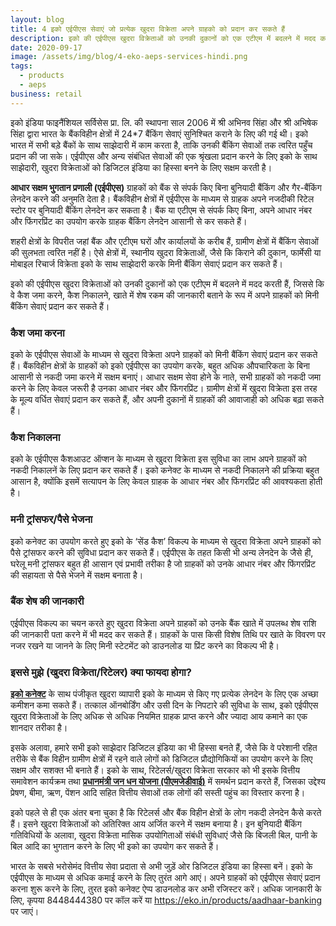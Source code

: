 ```yaml
---
layout: blog
title: 4 इको एईपीएस सेवाएं जो प्रत्येक खुदरा विक्रेता अपने ग्राहको को प्रदान कर सकते हैं
description: इको की एईपीएस खुदरा विक्रेताओं को उनकी दुकानों को एक एटीएम में बदलने में मदद करती हैं, जिससे कि वे कैश जमा करने, कैश निकालने, खाते में शेष रकम की जानकारी बताने के रूप में अपने ग्राहकों को मिनी बैंकिंग सेवाएं प्रदान कर सकते हैं।
date: 2020-09-17
image: /assets/img/blog/4-eko-aeps-services-hindi.png
tags:
  - products
  - aeps
business: retail
---
```


इको इंडिया फाइनैंशियल सर्विसेस प्रा. लि. की स्थापना साल 2006 में श्री अभिनव सिंहा और श्री अभिषेक सिंहा द्वारा भारत के बैंकविहीन क्षेत्रों में 24*7  बैंकिंग सेवाएं सुनिश्चित कराने के लिए की गई थी। इको भारत में सभी बड़े बैंकों के साथ साझेदारी में काम करता है, ताकि उनकी बैंकिंग सेवाओं तक त्वरित पहुँच प्रदान की जा सके। एईपीएस और अन्य संबंधित सेवाओं की एक श्रृंखला प्रदान करने के लिए इको के साथ साझेदारी, खुदरा विक्रेताओं को डिजिटल इंडिया का हिस्सा बनने के लिए सक्षम करती है।



**आधार सक्षम भुगतान प्रणाली (एईपीएस)** ग्राहकों को बैंक से संपर्क किए बिना बुनियादी बैंकिंग और गैर-बैंकिंग लेनदेन करने की अनुमति देता है। बैंकविहीन क्षेत्रों में एईपीएस के माध्यम से ग्राहक अपने नजदीकी रिटेल स्टोर पर बुनियादी बैंकिंग लेनदेन कर सकता है। बैंक या एटीएम से संपर्क किए बिना, अपने आधार नंबर और फिंगरप्रिंट का उपयोग करके ग्राहक बैंकिंग लेनदेन आसानी से कर सकते हैं।



शहरी क्षेत्रों के विपरीत जहां बैंक और एटीएम घरों और कार्यालयों के करीब हैं, ग्रामीण क्षेत्रों में बैंकिंग सेवाओं की सुलभता त्वरित नहीं है। ऐसे क्षेत्रों में, स्थानीय खुदरा विक्रेताओं, जैसे कि किराने की दुकान, फार्मेसी या मोबाइल रिचार्ज विक्रेता इको के साथ साझेदारी करके मिनी बैंकिंग सेवाएं प्रदान कर सकते हैं।



इको की एईपीएस खुदरा विक्रेताओं को उनकी दुकानों को एक एटीएम में बदलने में मदद करती हैं, जिससे कि वे कैश जमा करने, कैश निकालने, खाते में शेष रकम की जानकारी बताने के रूप में अपने ग्राहकों को मिनी बैंकिंग सेवाएं प्रदान कर सकते हैं।



### कैश जमा करना

इको के एईपीएस सेवाओं के माध्यम से खुदरा विक्रेता अपने ग्राहकों को मिनी बैंकिंग सेवाएं प्रदान कर सकते हैं। बैंकविहीन क्षेत्रों के ग्राहकों को इको एईपीएस का उपयोग करके, बहुत अधिक औपचारिकता के बिना आसानी से नकदी जमा करने में सक्षम बनाएं। आधार सक्षम सेवा होने के नाते, सभी ग्राहकों को नकदी जमा करने के लिए केवल जरूरी है उनका आधार नंबर और फिंगरप्रिंट। ग्रामीण क्षेत्रों में खुदरा विक्रेता इस तरह के मूल्य वर्धित सेवाएं प्रदान कर सकते हैं, और अपनी दुकानों में ग्राहकों की आवाजाही को अधिक बढ़ा सकते हैं।



### कैश निकालना

इको के एईपीएस कैशआउट ऑप्शन के माध्यम से खुदरा विक्रेता इस सुविधा का लाभ अपने ग्राहकों को नकदी निकालनें के लिए प्रदान कर सकते हैं। इको कनेक्ट के माध्यम से नकदी निकालने की प्रक्रिया बहुत आसान है, क्योंकि इसमें सत्यापन के लिए केवल ग्राहक के आधार नंबर और फिंगरप्रिंट की आवश्यकता होती है।



### मनी ट्रांसफर/पैसे भेजना

इको कनेक्ट का उपयोग करते हुए इको के ‘सेंड कैश’ विकल्प के माध्यम से खुदरा विक्रेता अपने ग्राहकों को पैसे ट्रांसफर करने की सुविधा प्रदान कर सकते हैं। एईपीएस के तहत किसी भी अन्य लेनदेन के जैसे ही, घरेलू मनी ट्रांसफर बहुत ही आसान एवं प्रभावी तरीका है जो ग्राहकों को उनके आधार नंबर और फिंगरप्रिंट की सहायता से पैसे भेजने में सक्षम बनाता है।



### बैंक शेष की जानकारी

एईपीएस विकल्प का चयन करते हुए खुदरा विक्रेता अपने ग्राहकों को उनके बैंक खाते में उपलब्ध शेष राशि की जानकारी पता करने में भी मदद कर सकते हैं। ग्राहकों के पास किसी विशेष तिथि पर खाते के विवरण पर नजर रखने या जानने के लिए मिनी स्टेटमेंट को डाउनलोड या प्रिंट करने का विकल्प भी है।



### इससे मुझे (खुदरा विक्रेता/रिटेलर) क्या फायदा होगा?

**[इको कनेक्ट](https://connect.eko.in)** के साथ पंजीकृत खुदरा व्यापारी इको के माध्यम से किए गए प्रत्येक लेनदेन के लिए एक अच्छा कमीशन कमा सकते हैं। तत्काल ऑनबोर्डिंग और उसी दिन के निपटारे की सुविधा के साथ, इको एईपीएस खुदरा विक्रेताओं के लिए अधिक से अधिक नियमित ग्राहक प्राप्त करने और ज्यादा आय कमाने का एक शानदार तरीका है।



इसके अलावा, हमारे सभी इको साझेदार डिजिटल इंडिया का भी हिस्सा बनते हैं, जैसे कि वे परेशानी रहित तरीके से बैंक विहीन ग्रामीण क्षेत्रों में रहने वाले लोगों को डिजिटल प्रौद्योगिकियों का उपयोग करने के लिए सक्षम और सशक्त भी बनाते हैं। इको के साथ, रिटेलर्स/खुदरा विक्रेता सरकार को भी इसके वित्तीय समावेशन कार्यक्रम तथा **[प्रधानमंत्री जन धन योजना (पीएमजेडीवाई)](https://www.pmjdy.gov.in)** में समर्थन प्रदान करते हैं, जिसका उद्देश्य प्रेषण, बीमा, ऋण, पेंशन आदि सहित वित्तीय सेवाओं तक लोगों की सस्ती पहुंच का विस्तार करना है।



इको पहले से ही एक अंतर बना चुका है कि रिटेलर्स और बैंक विहीन क्षेत्रों के लोग नकदी लेनदेन कैसे करते हैं। इसने खुदरा विक्रेताओं को अतिरिक्त आय अर्जित करने में सक्षम बनाया है। इन बुनियादी बैंकिंग गतिविधियों के अलावा, खुदरा विक्रेता मासिक उपयोगिताओं संबंधी सुविधाएं जैसे कि बिजली बिल, पानी के बिल आदि का भुगतान करने के लिए भी इको का उपयोग कर सकते हैं।



भारत के सबसे भरोसेमंद वित्तीय सेवा प्रदाता से अभी जुड़ें ओर डिजिटल इंडिया का हिस्सा बनें। इको के एईपीएस के माध्यम से अधिक कमाई करने के लिए तुरंत आगे आएं। अपने ग्राहकों को एईपीएस सेवाएं प्रदान करना शुरू करने के लिए, तुरत इको कनेक्ट ऐप्प डाउनलोड कर अभी रजिस्टर करें। अधिक जानकारी के लिए, कृपया 8448444380 पर कॉल करें या https://eko.in/products/aadhaar-banking पर जाएं।
